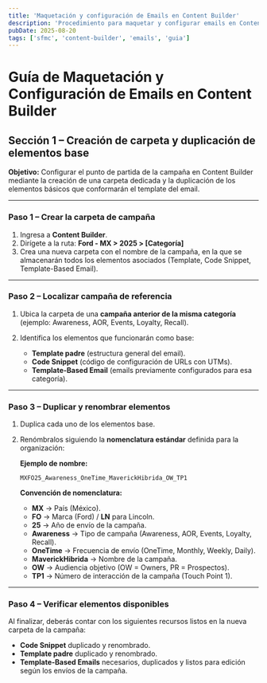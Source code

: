 ```yaml
---
title: 'Maquetación y configuración de Emails en Content Builder'
description: 'Procedimiento para maquetar y configurar emails en Content Builder.'
pubDate: 2025-08-20
tags: ['sfmc', 'content-builder', 'emails', 'guia']
---
```


# **Guía de Maquetación y Configuración de Emails en Content Builder**

## **Sección 1 – Creación de carpeta y duplicación de elementos base**

**Objetivo:**
Configurar el punto de partida de la campaña en Content Builder mediante la creación de una carpeta dedicada y la duplicación de los elementos básicos que conformarán el template del email.

---

### **Paso 1 – Crear la carpeta de campaña**

1. Ingresa a **Content Builder**.
2. Dirígete a la ruta:
   **Ford - MX > 2025 > \[Categoría]**
3. Crea una nueva carpeta con el nombre de la campaña, en la que se almacenarán todos los elementos asociados (Template, Code Snippet, Template-Based Email).

---

### **Paso 2 – Localizar campaña de referencia**

1. Ubica la carpeta de una **campaña anterior de la misma categoría** (ejemplo: Awareness, AOR, Events, Loyalty, Recall).
2. Identifica los elementos que funcionarán como base:

   * **Template padre** (estructura general del email).
   * **Code Snippet** (código de configuración de URLs con UTMs).
   * **Template-Based Email** (emails previamente configurados para esa categoría).

---

### **Paso 3 – Duplicar y renombrar elementos**

1. Duplica cada uno de los elementos base.
2. Renómbralos siguiendo la **nomenclatura estándar** definida para la organización:

   **Ejemplo de nombre:**

   ```
   MXFO25_Awareness_OneTime_MaverickHibrida_OW_TP1
   ```

   **Convención de nomenclatura:**

   * **MX** → País (México).
   * **FO** → Marca (Ford) / **LN** para Lincoln.
   * **25** → Año de envío de la campaña.
   * **Awareness** → Tipo de campaña (Awareness, AOR, Events, Loyalty, Recall).
   * **OneTime** → Frecuencia de envío (OneTime, Monthly, Weekly, Daily).
   * **MaverickHibrida** → Nombre de la campaña.
   * **OW** → Audiencia objetivo (OW = Owners, PR = Prospectos).
   * **TP1** → Número de interacción de la campaña (Touch Point 1).

---

### **Paso 4 – Verificar elementos disponibles**

Al finalizar, deberás contar con los siguientes recursos listos en la nueva carpeta de la campaña:

* **Code Snippet** duplicado y renombrado.
* **Template padre** duplicado y renombrado.
* **Template-Based Emails** necesarios, duplicados y listos para edición según los envíos de la campaña.